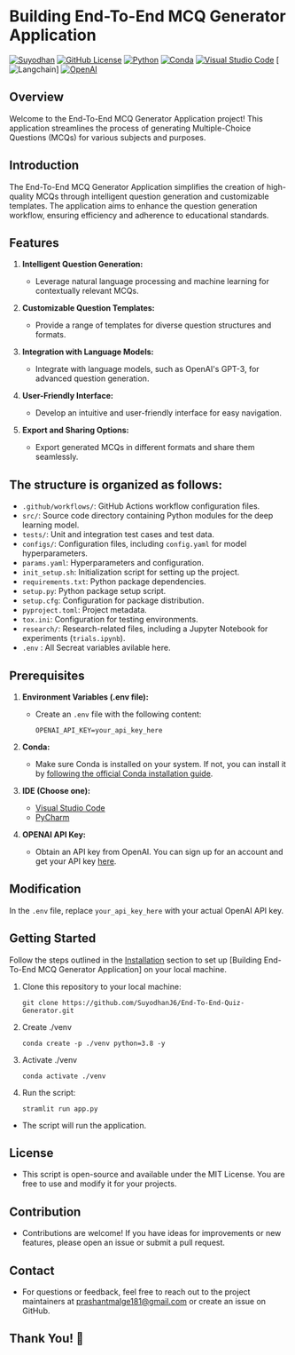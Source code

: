 # Building End-To-End MCQ Generator Application

[![Suyodhan](https://img.shields.io/badge/Suyodhan-Awesome-brightgreen.svg)](https://github.com/SuyodhanJ6)
[![GitHub License](https://img.shields.io/badge/license-MIT-blue.svg)](LICENSE)
[![Python](https://img.shields.io/badge/Python-3.8-blue.svg)](https://www.python.org/downloads/release/python-380/)
[![Conda](https://img.shields.io/badge/Conda-4.9.0-green.svg)](https://docs.conda.io/projects/conda/en/latest/user-guide/install/index.html)
[![Visual Studio Code](https://img.shields.io/badge/VS_Code-Latest-blue.svg)](https://code.visualstudio.com/download)
[![Langchain](https://img.shields.io/badge/Langchain-Your_Link-red.svg)]
[![OpenAI](https://img.shields.io/badge/OpenAI-Latest-orange.svg)](https://beta.openai.com/signup/)


## Overview

Welcome to the End-To-End MCQ Generator Application project! This application streamlines the process of generating Multiple-Choice Questions (MCQs) for various subjects and purposes.

## Introduction

The End-To-End MCQ Generator Application simplifies the creation of high-quality MCQs through intelligent question generation and customizable templates. The application aims to enhance the question generation workflow, ensuring efficiency and adherence to educational standards.

## Features

1. **Intelligent Question Generation:**
   - Leverage natural language processing and machine learning for contextually relevant MCQs.
   
2. **Customizable Question Templates:**
   - Provide a range of templates for diverse question structures and formats.
   
3. **Integration with Language Models:**
   - Integrate with language models, such as OpenAI's GPT-3, for advanced question generation.

4. **User-Friendly Interface:**
   - Develop an intuitive and user-friendly interface for easy navigation.

5. **Export and Sharing Options:**
   - Export generated MCQs in different formats and share them seamlessly.


## The structure is organized as follows:

- `.github/workflows/`: GitHub Actions workflow configuration files.
- `src/`: Source code directory containing Python modules for the deep learning model.
- `tests/`: Unit and integration test cases and test data.
- `configs/`: Configuration files, including `config.yaml` for model hyperparameters.
- `params.yaml`: Hyperparameters and configuration.
- `init_setup.sh`: Initialization script for setting up the project.
- `requirements.txt`: Python package dependencies.
- `setup.py`: Python package setup script.
- `setup.cfg`: Configuration for package distribution.
- `pyproject.toml`: Project metadata.
- `tox.ini`: Configuration for testing environments.
- `research/`: Research-related files, including a Jupyter Notebook for experiments (`trials.ipynb`).
- `.env` : All Secreat variables avilable here.

## Prerequisites

1. **Environment Variables (.env file):**
   - Create an `.env` file with the following content:
     ```dotenv
     OPENAI_API_KEY=your_api_key_here
     ```

2. **Conda:**
   - Make sure Conda is installed on your system. If not, you can install it by [following the official Conda installation guide](https://docs.conda.io/projects/conda/en/latest/user-guide/install/index.html).

3. **IDE (Choose one):**
   - [Visual Studio Code](https://code.visualstudio.com/download)
   - [PyCharm](https://www.jetbrains.com/pycharm/download/)

4. **OPENAI API Key:**
   - Obtain an API key from OpenAI. You can sign up for an account and get your API key [here](https://beta.openai.com/signup/).

## Modification

In the `.env` file, replace `your_api_key_here` with your actual OpenAI API key.


## Getting Started

Follow the steps outlined in the [Installation](#installation) section to set up [Building End-To-End MCQ Generator Application] on your local machine.

1. Clone this repository to your local machine:

   ```shell
   git clone https://github.com/SuyodhanJ6/End-To-End-Quiz-Generator.git

2. Create ./venv 
   ```shell 
   conda create -p ./venv python=3.8 -y

3. Activate ./venv 
   ```shell 
   conda activate ./venv

4. Run the script:
   ```shell
   stramlit run app.py

- The script will run the application.

## License
- This script is open-source and available under the MIT License. You are free to use and modify it for your projects.

## Contribution
- Contributions are welcome! If you have ideas for improvements or new features, please open an issue or submit a pull request.

## Contact
- For questions or feedback, feel free to reach out to the project maintainers at prashantmalge181@gmail.com or create an issue on GitHub.

## Thank You! 🚀
